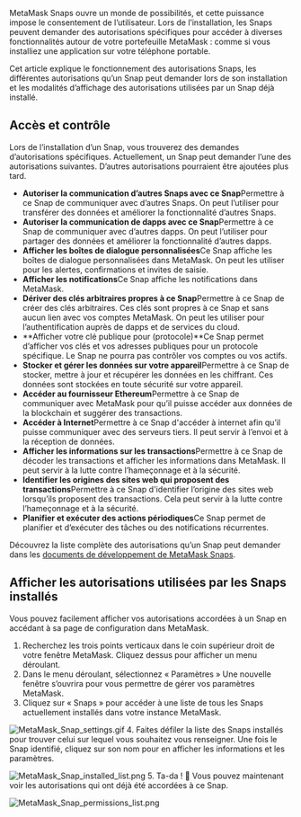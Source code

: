 MetaMask Snaps ouvre un monde de possibilités, et cette puissance impose le consentement de l’utilisateur. Lors de l’installation, les Snaps peuvent demander des autorisations spécifiques pour accéder à diverses fonctionnalités autour de votre portefeuille MetaMask : comme si vous installiez une application sur votre téléphone portable.


Cet article explique le fonctionnement des autorisations Snaps, les différentes autorisations qu’un Snap peut demander lors de son installation et les modalités d’affichage des autorisations utilisées par un Snap déjà installé.


Accès et contrôle
-----------------


Lors de l’installation d’un Snap, vous trouverez des demandes d’autorisations spécifiques. Actuellement, un Snap peut demander l’une des autorisations suivantes. D’autres autorisations pourraient être ajoutées plus tard.


* **Autoriser la communication d’autres Snaps avec ce Snap**Permettre à ce Snap de communiquer avec d’autres Snaps. On peut l’utiliser pour transférer des données et améliorer la fonctionnalité d’autres Snaps.
* **Autoriser la communication de dapps avec ce Snap**Permettre à ce Snap de communiquer avec d’autres dapps. On peut l’utiliser pour partager des données et améliorer la fonctionnalité d’autres dapps.
* **Afficher les boîtes de dialogue personnalisées**Ce Snap affiche les boîtes de dialogue personnalisées dans MetaMask. On peut les utiliser pour les alertes, confirmations et invites de saisie.
* **Afficher les notifications**Ce Snap affiche les notifications dans MetaMask.
* **Dériver des clés arbitraires propres à ce Snap**Permettre à ce Snap de créer des clés arbitraires. Ces clés sont propres à ce Snap et sans aucun lien avec vos comptes MetaMask. On peut les utiliser pour l’authentification auprès de dapps et de services du cloud.
* **Afficher votre clé publique pour (protocole)**Ce Snap permet d’afficher vos clés et vos adresses publiques pour un protocole spécifique. Le Snap ne pourra pas contrôler vos comptes ou vos actifs.
* **Stocker et gérer les données sur votre appareil**Permettre à ce Snap de stocker, mettre à jour et récupérer les données en les chiffrant. Ces données sont stockées en toute sécurité sur votre appareil.
* **Accéder au fournisseur Ethereum**Permettre à ce Snap de communiquer avec MetaMask pour qu’il puisse accéder aux données de la blockchain et suggérer des transactions.
* **Accéder à Internet**Permettre à ce Snap d'accéder à internet afin qu’il puisse communiquer avec des serveurs tiers. Il peut servir à l’envoi et à la réception de données.
* **Afficher les informations sur les transactions**Permettre à ce Snap de décoder les transactions et afficher les informations dans MetaMask. Il peut servir à la lutte contre l’hameçonnage et à la sécurité.
* **Identifier les origines des sites web qui proposent des transactions**Permettre à ce Snap d'identifier l’origine des sites web lorsqu’ils proposent des transactions. Cela peut servir à la lutte contre l’hameçonnage et à la sécurité.
* **Planifier et exécuter des actions périodiques**Ce Snap permet de planifier et d’exécuter des tâches ou des notifications récurrentes.


Découvrez la liste complète des autorisations qu’un Snap peut demander dans les [documents de développement de MetaMask Snaps](https://docs.metamask.io/guide/snaps-rpc-api.html).


Afficher les autorisations utilisées par les Snaps installés
------------------------------------------------------------


Vous pouvez facilement afficher vos autorisations accordées à un Snap en accédant à sa page de configuration dans MetaMask.


1. Recherchez les trois points verticaux dans le coin supérieur droit de votre fenêtre MetaMask. Cliquez dessus pour afficher un menu déroulant.
2. Dans le menu déroulant, sélectionnez « Paramètres » Une nouvelle fenêtre s’ouvrira pour vous permettre de gérer vos paramètres MetaMask.
3. Cliquez sur « Snaps » pour accéder à une liste de tous les Snaps actuellement installés dans votre instance MetaMask.


![MetaMask_Snap_settings.gif](https://support.metamask.io/hc/article_attachments/18379505639195)
4. Faites défiler la liste des Snaps installés pour trouver celui sur lequel vous souhaitez vous renseigner. Une fois le Snap identifié, cliquez sur son nom pour en afficher les informations et les paramètres.


![MetaMask_Snap_installed_list.png](https://support.metamask.io/hc/article_attachments/18379508227355)
5. Ta-da ! 🙌 Vous pouvez maintenant voir les autorisations qui ont déjà été accordées à ce Snap.


![MetaMask_Snap_permissions_list.png](https://support.metamask.io/hc/article_attachments/18379505659163)

